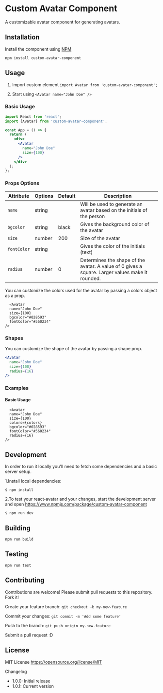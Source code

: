 # Custom Avatar Component
A customizable avatar component for generating avatars.

## Installation
Install the component using <a href="https://www.npmjs.com/package/custom-avatar-component">NPM</a>

```npm install custom-avatar-component```


## Usage
1. Import custom element
```import Avatar from 'custom-avatar-component';```

2. Start using
```<Avatar name="John Doe" /> ```


### Basic Usage

```jsx
import React from 'react';
import {Avatar} from 'custom-avatar-component';

const App = () => {
  return (
    <div>
      <Avatar
        name="John Doe"
        size={100}
      />
    </div>
  );
};
```


### Props Options
| Attribute     | Options | Default | Description                                                                                      |
|---------------|---------|---------|--------------------------------------------------------------------------------------------------|
| `name`        | string  |         | Will be used to generate an avatar based on the initials of the person                          |
| `bgcolor`     | string  | black   | Gives the background color of the avatar                                                        |
| `size`        | number  | 200     | Size of the avatar                                                                              |
| `fontColor`   | string  |         | Gives the color of the initials (text)                                                          |
| `radius`      | number  | 0       | Determines the shape of the avatar. A value of 0 gives a square. Larger values make it rounded. |







You can customize the colors used for the avatar by passing a colors object as a prop.



```
  <Avatar
  name="John Doe"
  size={100}
  bgcolor="#028593"
  fontColor="#560234"
/>
```

### Shapes

You can customize the shape of the avatar by passing a shape prop.


```jsx
<Avatar
  name="John Doe"
  size={100}
  radius={16}
/>
```

### Examples

#### Basic Usage

```
  <Avatar
  name="John Doe"
  size={100}
  colors={colors}
  bgcolor="#028593"
  fontColor="#560234"
  radius={16}
/>
```

## Development
In order to run it locally you'll need to fetch some dependencies and a basic server setup.

1.Install local dependencies:

```$ npm install```

2.To test your react-avatar and your changes, start the development server and open 
https://www.npmjs.com/package/custom-avatar-component

```$ npm run dev```

## Building


```npm run build```


## Testing


```npm run test```


## Contributing

Contributions are welcome! Please submit pull requests to this repository.
Fork it!

Create your feature branch:
```git checkout -b my-new-feature```

Commit your changes: 
```git commit -m 'Add some feature' ```

Push to the branch: 
```git push origin my-new-feature```

Submit a pull request :D

## License

MIT License
https://opensource.org/license/MIT

Changelog

- 1.0.0: Initial release
- 1.0.1: Current version
